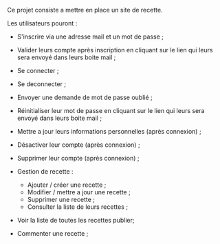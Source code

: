 Ce projet consiste a mettre en place un site de recette.

Les utilisateurs pouront : 
- S'inscrire via une adresse mail et un mot de passe ;
- Valider leurs compte après inscription en cliquant sur le lien qui leurs sera envoyé dans leurs boite mail ;
- Se connecter ;
- Se deconnecter ;
- Envoyer une demande de mot de passe oublié ;
- Réinitialiser leur mot de passe en cliquant sur le lien qui leurs sera envoyé dans leurs boite mail ;
- Mettre a jour leurs informations personnelles (après connexion) ;
- Désactiver leur compte (après connexion) ;
- Supprimer leur compte (après connexion) ;
- Gestion de recette : 
    - Ajouter / créer une recette ;
    - Modifier / mettre a jour une recette ;
    - Supprimer une recette ;
    - Consulter la liste de leurs recettes ;

- Voir la liste de toutes les recettes publier;
- Commenter une recette ;